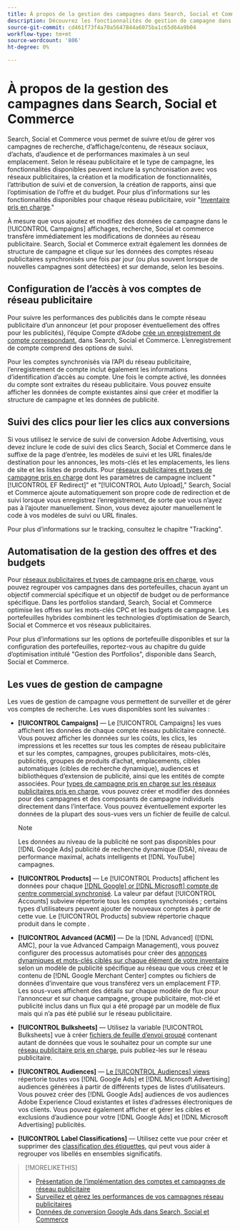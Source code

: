 ```yaml
---
title: À propos de la gestion des campagnes dans Search, Social et Commerce
description: Découvrez les fonctionnalités de gestion de campagne dans Search, Social et Commerce.
source-git-commit: cd461f73f4a70a5647844a6075ba1c65d64a9b04
workflow-type: tm+mt
source-wordcount: '806'
ht-degree: 0%

---
```


# À propos de la gestion des campagnes dans Search, Social et Commerce

Search, Social et Commerce vous permet de suivre et/ou de gérer vos campagnes de recherche, d’affichage/contenu, de réseaux sociaux, d’achats, d’audience et de performances maximales à un seul emplacement. Selon le réseau publicitaire et le type de campagne, les fonctionnalités disponibles peuvent inclure la synchronisation avec vos réseaux publicitaires, la création et la modification de fonctionnalités, l’attribution de suivi et de conversion, la création de rapports, ainsi que l’optimisation de l’offre et du budget. Pour plus d’informations sur les fonctionnalités disponibles pour chaque réseau publicitaire, voir &quot;[Inventaire pris en charge](/help/search-social-commerce/introduction/supported-inventory.md).&quot;

À mesure que vous ajoutez et modifiez des données de campagne dans le [!UICONTROL Campaigns] affichages, recherche, Social et commerce transfère immédiatement les modifications de données au réseau publicitaire. Search, Social et Commerce extrait également les données de structure de campagne et clique sur les données des comptes réseau publicitaires synchronisés une fois par jour (ou plus souvent lorsque de nouvelles campagnes sont détectées) et sur demande, selon les besoins.

## Configuration de l’accès à vos comptes de réseau publicitaire

Pour suivre les performances des publicités dans le compte réseau publicitaire d’un annonceur (et pour proposer éventuellement des offres pour les publicités), l’équipe Compte d’Adobe [crée un enregistrement de compte correspondant.](/help/search-social-commerce/campaign-management/accounts/ad-network-account-manage.md) dans Search, Social et Commerce. L’enregistrement de compte comprend des options de suivi.

Pour les comptes synchronisés via l’API du réseau publicitaire, l’enregistrement de compte inclut également les informations d’identification d’accès au compte. Une fois le compte activé, les données du compte sont extraites du réseau publicitaire. Vous pouvez ensuite afficher les données de compte existantes ainsi que créer et modifier la structure de campagne et les données de publicité.

## Suivi des clics pour lier les clics aux conversions

Si vous utilisez le service de suivi de conversion Adobe Advertising, vous devez inclure le code de suivi des clics Search, Social et Commerce dans le suffixe de la page d’entrée, les modèles de suivi et les URL finales/de destination pour les annonces, les mots-clés et les emplacements, les liens de site et les listes de produits. Pour [réseaux publicitaires et types de campagne pris en charge](/help/search-social-commerce/introduction/supported-inventory.md) dont les paramètres de campagne incluent &quot;[!UICONTROL EF Redirect]&quot; et &quot;[!UICONTROL Auto Upload],&quot; Search, Social et Commerce ajoute automatiquement son propre code de redirection et de suivi lorsque vous enregistrez l’enregistrement, de sorte que vous n’ayez pas à l’ajouter manuellement. Sinon, vous devez ajouter manuellement le code à vos modèles de suivi ou URL finales.

Pour plus d’informations sur le tracking, consultez le chapitre &quot;Tracking&quot;.

## Automatisation de la gestion des offres et des budgets

Pour [réseaux publicitaires et types de campagne pris en charge](/help/search-social-commerce/introduction/supported-inventory.md), vous pouvez regrouper vos campagnes dans des portefeuilles, chacun ayant un objectif commercial spécifique et un objectif de budget ou de performance spécifique. Dans les portfolios standard, Search, Social et Commerce optimise les offres sur les mots-clés CPC et les budgets de campagne. Les portefeuilles hybrides combinent les technologies d’optimisation de Search, Social et Commerce et vos réseaux publicitaires.

Pour plus d’informations sur les options de portefeuille disponibles et sur la configuration des portefeuilles, reportez-vous au chapitre du guide d’optimisation intitulé &quot;Gestion des Portfolios&quot;, disponible dans Search, Social et Commerce.<!-- verify convention for referencing Optimization Guide here -->

## Les vues de gestion de campagne

Les vues de gestion de campagne vous permettent de surveiller et de gérer vos comptes de recherche. Les vues disponibles sont les suivantes :

* **[!UICONTROL Campaigns]** — Le [!UICONTROL Campaigns] les vues affichent les données de chaque compte réseau publicitaire connecté. Vous pouvez afficher les données sur les coûts, les clics, les impressions et les recettes sur tous les comptes de réseau publicitaire et sur les comptes, campagnes, groupes publicitaires, mots-clés, publicités, groupes de produits d’achat, emplacements, cibles automatiques (cibles de recherche dynamique), audiences et bibliothèques d’extension de publicité, ainsi que les entités de compte associées. Pour [types de campagne pris en charge sur les réseaux publicitaires pris en charge](/help/search-social-commerce/introduction/supported-inventory.md), vous pouvez créer et modifier des données pour des campagnes et des composants de campagne individuels directement dans l’interface. Vous pouvez éventuellement exporter les données de la plupart des sous-vues vers un fichier de feuille de calcul.

   >[!NOTE]
   >
   >Les données au niveau de la publicité ne sont pas disponibles pour [!DNL Google Ads] publicité de recherche dynamique (DSA), niveau de performance maximal, achats intelligents et [!DNL YouTube] campagnes.

* **[!UICONTROL Products]** — Le [!UICONTROL Products] affichent les données pour chaque [[!DNL Google] or [!DNL Microsoft] compte de centre commercial synchronisé](/help/search-social-commerce/campaign-management/accounts/merchant-account-manage.md). La valeur par défaut [!UICONTROL Accounts] subview répertorie tous les comptes synchronisés ; certains types d’utilisateurs peuvent ajouter de nouveaux comptes à partir de cette vue. Le [!UICONTROL Products] subview répertorie chaque produit dans le compte .

* **[!UICONTROL Advanced (ACM)]** — De la [!DNL Advanced] ([!DNL AMC], pour la vue Advanced Campaign Management), vous pouvez configurer des processus automatisés pour créer des [annonces dynamiques et mots-clés ciblés sur chaque élément de votre inventaire](/help/search-social-commerce/campaign-management/inventory-feeds/inventory-feeds-about.md) selon un modèle de publicité spécifique au réseau que vous créez et le contenu de [!DNL Google Merchant Center] comptes ou fichiers de données d’inventaire que vous transférez vers un emplacement FTP. Les sous-vues affichent des détails sur chaque modèle de flux pour l’annonceur et sur chaque campagne, groupe publicitaire, mot-clé et publicité inclus dans un flux qui a été propagé par un modèle de flux mais qui n’a pas été publié sur le réseau publicitaire.

* **[!UICONTROL Bulksheets]** — Utilisez la variable [!UICONTROL Bulksheets] vue à créer [fichiers de feuille d’envoi groupé](/help/search-social-commerce/campaign-management/bulksheets/bulksheet-about.md) contenant autant de données que vous le souhaitez pour un compte sur une [réseau publicitaire pris en charge](/help/search-social-commerce/introduction/supported-inventory.md), puis publiez-les sur le réseau publicitaire.

* **[!UICONTROL Audiences]** — [Le [!UICONTROL Audiences] views](/help/search-social-commerce/campaign-management/campaigns/audience-about.md) répertorie toutes vos [!DNL Google Ads] et [!DNL Microsoft Advertising] audiences générées à partir de différents types de listes d’utilisateurs. Vous pouvez créer des [!DNL Google Ads] audiences de vos audiences Adobe Experience Cloud existantes et listes d’adresses électroniques de vos clients. Vous pouvez également afficher et gérer les cibles et exclusions d’audience pour votre [!DNL Google Ads] et [!DNL Microsoft Advertising] publicités.

* **[!UICONTROL Label Classifications]** — Utilisez cette vue pour créer et supprimer des [classification des étiquettes](/help/search-social-commerce/campaign-management/label-classifications/classification-about.md), qui peut vous aider à regrouper vos libellés en ensembles significatifs.

>[!MORELIKETHIS]
>
>* [Présentation de l’implémentation des comptes et campagnes de réseau publicitaire](campaign-implemention-overview.md)
>* [Surveillez et gérez les performances de vos campagnes réseau publicitaires](monitor-performance-campaigns.md)
>* [Données de conversion Google Ads dans Search, Social et Commerce](google-conversion-data.md)

